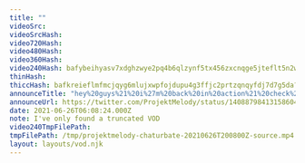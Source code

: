 ```yaml
---
title: ""
videoSrc: 
videoSrcHash: 
video720Hash: 
video480Hash: 
video360Hash: 
video240Hash: bafybeihyasv7xdghzwye2pq4b6qlzynf5tx456zxcnqge5jteflt5n2wwy?filename=projektmelody-chaturbate-20210626T200800Z-240p.mp4
thinHash: 
thiccHash: bafkreieflmfmcjqyg6mlujxwpfojdupu4g3ffjc2prtzqnqyfdj7d7g5da?filename=20210626T200800Z-thicc.jpg
announceTitle: "hey%20guys%21%20i%27m%20back%20in%20action%21%20check%20me%20out%20here%2C%20cuz%20i%27m%20live%20or%20whatever%3A"
announceUrl: https://twitter.com/ProjektMelody/status/1408879841315860486
date: 2021-06-26T06:08:24.000Z
note: I've only found a truncated VOD
video240TmpFilePath: 
tmpFilePath: /tmp/projektmelody-chaturbate-20210626T200800Z-source.mp4
layout: layouts/vod.njk
---
```

